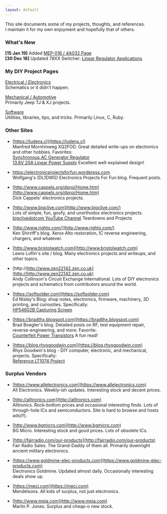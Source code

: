 ```yaml
---
layout: default
---
```

This site documents some of my projects, thoughts, and references.  
I maintain it for my own enjoyment and hopefully that of others.

### What's New
**[15 Jan 19]** Added [MEP-016 / 4A032 Page](/pages/mechanical/MEP-016/index.md)<br>
**[30 Dec 18]** Updated 78XX Switcher: [Linear Regulator Applications](/pages/electronics/linear-reg-circuits.md)  

### My DIY Project Pages
[Electrical / Electronics](./pages/electronics/index.md)<br/>
Schematics or it didn't happen.<br/>

[Mechanical / Automotive](./pages/mechanical/index.md)<br/>
Primarily Jeep TJ & XJ projects.<br/>

[Software](./pages/software/index.md)<br/>
Utilities, libraries, tips, and tricks. Primarily Linux, C, Ruby.<br/>

### Other Sites
* [https://ludens.cl](https://ludens.cl)<br/>
Manfred Mornhinweg XQ2FOD. Great detailed write-ups on electronics and other hobbies. Favorites:<br/>
[Synchronous AC Generator Regulator](https://ludens.cl/Electron/AVR/AVR.html)<br/>
[13.8V 20A Linear Power Supply](https://ludens.cl/Electron/Ps20/Ps20.html) Excellent well-explained design!

* https://electronicprojectsforfun.wordpress.com<br/>
Wolfgang's (DL1DWG) Electronics Projects For Fun blog. Frequent posts.

* [http://www.cappels.org/dproj/Home.htm](http://www.cappels.org/dproj/Home.htm)  
  Dick Cappels' electronics projects.

* [http://www.bigclive.com](http://www.bigclive.com/)<br/>
Lots of simple, fun, goofy, and unorthodox electronics projects.  
[bigclivedotcom YouTube Channel](https://www.youtube.com/user/bigclivedotcom/videos) Teardowns and Projects

* [http://www.righto.com/](http://www.righto.com/)<br/>
Ken Shirriff's blog. Xerox Alto restoration, IC reverse engineering, chargers, and whatever.

* [http://www.bristolwatch.com](http://www.bristolwatch.com)<br/>
Lewis Loflin's site / blog. Many electronics projects and writeups, and other topics.

* [http://http://www.zen22142.zen.co.uk](http://http://www.zen22142.zen.co.uk)<br/>
Andy Collinson's Circuit Exchange International. Lots of DIY electronics projects and schematics from contributors around the world.

* [https://softsolder.com](https://softsolder.com)<br/>
Ed Nisley's Blog: shop notes, electronics, firmware, machinery, 3D printing, and curiosities. Specifically:<br/>
[HP54602B Capturing Screen](https://softsolder.com/2009/10/16/hp-54602b-oscilloscope-capturing-screen-images-therefrom)

* [https://bradthx.blogspot.com](https://bradthx.blogspot.com)<br/>
Brad Boegler's blog. Detailed posts on RF, test equipment repair, reverse-engineering, and more. Favorite:<br/>
[Counterfeit Power Transistors](https://bradthx.blogspot.com/2016/04/counterfeit-2n3055-transistors-from-ebay.html) A fun read!

* [https://blog.rhysgoodwin.com](https://blog.rhysgoodwin.com)<br/>
Rhys Goodwin's blog - DIY computer, electronic, and mechanical, projects. Specifically:<br/>
[Reference LT1074 Project](https://blog.rhysgoodwin.com/tag/lt1074)

### Surplus Vendors
* [https://www.allelectronics.com](https://www.allelectronics.com)<br/>
All Electronics. Weekly-ish updates. Interesting stock and decent prices.

* [http://alltronics.com](http://alltronics.com)<br/>
Alltronics. Rock-bottom prices and occasional interesting finds. Lots of through-hole ICs and semiconductors. Site is hard to browse and hosts ads(!!).

* [http://www.bgmicro.com](http://www.bgmicro.com)<br/>
BG Micro. Interesting stock and good prices. Lots of obsolete ICs.

* [http://fairradio.com/our-products](http://fairradio.com/our-products)<br/>
Fair Radio Sales. The Grand-Daddy of them all. Primarily downright ancient military electronics.

* [https://www.goldmine-elec-products.com](https://www.goldmine-elec-products.com)<br/>
Electronics Goldmine. Updated almost daily. Occasionally interesting deals show up.

* [https://meci.com](https://meci.com)<br/>
Mendelsons. All kids of surplus, not just electronics.

* [http://www.mpja.com](http://www.mpja.com)<br/>
Marlin P. Jones. Surplus and cheap-o new stock.
